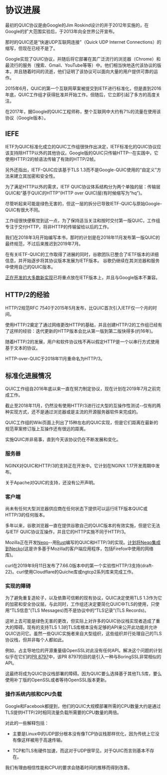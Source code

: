 # 协议进展

最初的QUIC协议是由Google的Jim Roskind设计的并于2012年实施的，在Google的扩大范围实验后，于2013年向全世界公开宣布。

那时的QUIC还是“快速UDP互联网连接”（Quick UDP Internet Connections）的缩写，但现在已经不是了。

Google实现了QUIC协议，并随后将它部署在其广泛流行的浏览器（Chrome）和最流行的服务（搜索、Gmail、YouTube等等）中。他们相当快地迭代该协议的版本，并且随着时间的流逝，他们证明了该协议可以面向大量的用户提供可靠的运作。

2015年6月，QUIC的第一个互联网草案被提交到IETF进行标准化，但是直到2016年底，QUIC工作组才获得批准并开始工作。但随后，它立即引起了多方的高度关注。

在2017年，据Google的QUIC工程师称，整个互联网中大约有7%的流量在使用该协议（Google版本）。

## IEFE

IETF为QUIC标准化成立的QUIC工作组很快作出决定，IETF标准化的QUIC协议应该支持除HTTP以外的其他协议。Google版的QUIC只传输HTTP--在实践中，它使用HTTP/2的帧语法传输了有效的HTTP/2帧。

另外还指出，IETF-QUIC应该基于TLS 1.3而不是Google-QUIC使用的“自定义”方法来建立其加密和安全性。

为了满足HTTP以外的需求，IETF QUIC协议体系结构分为两个单独的层：传输层QUIC和“基于QUIC的HTTP”(HTTP over QUIC)层(有时候缩写为“hq”)。

尽管听起来可能是绿色无害的，但这一层的拆分已导致IETF-QUIC与原始Google-QUIC有很大不同。

工作组很快便察觉到这一点，为了保持适当关注和按时交付第一版QUIC，工作组专注于交付HTTP，将非HTTP的传输留给以后的工作。

我们在2018年3月开始编写本书，那时的计划是在2018年11月发布第一版QUIC的最终规范，不过后来推迟到2019年7月。

在有关IETF-QUIC的工作取得了进展的同时，谷歌团队已整合了IETF版本的详细信息，并开始逐步将其协议版本发展为IETF版本。
谷歌仍继续在其浏览器和服务中使用自己的QUIC版本。

[正在开发的大多数新实现](https://github.com/quicwg/base-drafts/wiki/Implementations)已将重点放在IETF版本上，并且与Google版本不兼容。

## HTTP/2的经验

HTTP/2规范RFC 7540于2015年5月发布，比QUIC首次引入IETF仅一个月的时间。

使用HTTP/2奠定了通过网络更改HTTP的基础，并且创建HTTP/2的工作组已经有了这样的经验：迭代更新的HTTP版本会比从第一版到第二版快得多(约16年)。

随着HTTP/2的发展，用户和软件协议栈不再以假定HTTP是一个以串行方式使用基于文本的协议。

HTTP-over-QUIC于2018年11月重命名为HTTP/3。

## 标准化进展情况

QUIC工作组自2016年底以来一直在努力制定协议，现在计划在2019年7月之前完成工作。

截止至2018年11月，仍然没有使用HTTP/3进行过大型的互操作性测试--仅有的两种实现方式，还不是通过浏览器或是主流的开源服务器软件来完成的。

QUIC工作组的Wiki页面上列出了15种左右的QUIC实现，但是它们距离在最新的规范草案修订版上互操作还有很远的距离。

实施QUIC并非易事，直到今天该协议仍在不断发展和变化。

### 服务器

NGINX对QUIC和HTTP/3的支持正在开发中。它计划在NGINX 1.17开发周期中发布。

关于Apache对QUIC的支持，还没有公开声明。

### 客户端

尚未有任何大型浏览器供应商在任何状态下提供可以运行IETF版本QUIC或HTTP/3的任何版本。

多年以来，谷歌浏览器一直在提供谷歌自己的QUIC版本的有效实施，但是它无法与IETF QUIC协议互操作，并且它的HTTP实施不同于HTTP/3。

Mozilla正在开发[Neqo](https://github.com/mozilla/neqo/)--用[Rust](https://www.rust-lang.org)编写的QUIC和HTTP/3的实现。[计划将Neqo集成到](https://github.com/mozilla/neqo/issues/10)[Necko](https://developer.mozilla.org/en-US/docs/Mozilla/Projects/Necko)(这是许多基于Mozilla的客户端应用程序，包括Firefox中使用的网络库)。

curl在2019年9月11日发布了7.66.0版本中的第一个实验性HTTP/3支持(draft-22)。curl使用Cloudflare的Quiche库或ngtcp2系列库来完成工作。

### 实现的障碍

为了避免重复造轮子，以及依靠可信赖的现有协议，QUIC决定使用TLS 1.3作为它的加密和安全协议层。与此同时，工作组还决定要简化QUIC中TLS的使用，只使用“TLS信息”(TLS Messages)而不是协议中的“TLS记录”(TLS Records)。

这听上去可能是绿色无害的更改，但实际上对许多的QUIC协议栈实现者造成了重大的障碍。现有的支持TLS 1.3的TLS库根本没有足够的API来公开此功能并允许QUIC访问它。虽然一些QUIC实施者来自大型组织，这些组织并行处理自己的TLS协议栈，但并非每个人都如此。

例如，占主导地位的开源重量级OpenSSL对此没有任何API。解决这个问题的计划似乎在它们的[PR 8797](https://github.com/openssl/openssl/pull/8797)中，该PR 8797的目的是引入一种与BoringSSL非常相似的API。

这最终将成为QUIC协议栈部署的障碍。因为QUIC要么选择基于其他TLS库，要么使用补丁版的OpenSSL或者等待OpenSSL版本更新。

### 操作系统内核和CPU负载

Google和Facebook都提到，他们的QUIC大规模部署所需的CPU数量大约是通过TLS提供HTTP/2时相同流量负载所需要的CPU数量的两倍。

对此的一些解释包括：

- 主要是Linux中的UDP部分根本没有像TCP协议栈那样优化，因为传统上它没有像这样被用于高速传输。

- TCP和TLS有硬件加速，而这对于UDP很罕见，对于QUIC而言则基本不存在。

我们有理由相信性能和CPU的要求会随着时间的推移而得到改善。